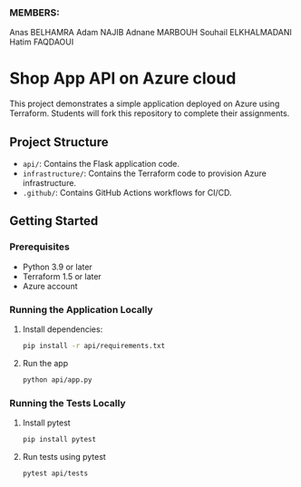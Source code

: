 ### MEMBERS:

Anas BELHAMRA
Adam NAJIB
Adnane MARBOUH
Souhail ELKHALMADANI
Hatim FAQDAOUI

# Shop App API on Azure cloud

This project demonstrates a simple application deployed on Azure using Terraform. Students will fork this repository to complete their assignments.

## Project Structure

- `api/`: Contains the Flask application code.
- `infrastructure/`: Contains the Terraform code to provision Azure infrastructure.
- `.github/`: Contains GitHub Actions workflows for CI/CD.

## Getting Started

### Prerequisites
- Python 3.9 or later
- Terraform 1.5 or later
- Azure account

### Running the Application Locally
1. Install dependencies:
   ```bash
   pip install -r api/requirements.txt
2. Run the app
   ```bash
   python api/app.py
### Running the Tests Locally
1. Install pytest
    ```bash 
    pip install pytest
2. Run tests using pytest
    ```bash
    pytest api/tests
